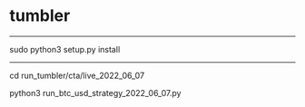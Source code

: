 # tumbler

---------------------------------------------------------------------------------

sudo python3 setup.py install


---------------------------------------------------------------------------------

cd run_tumbler/cta/live_2022_06_07

python3 run_btc_usd_strategy_2022_06_07.py



